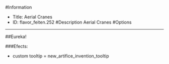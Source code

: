 #Information
 - Title: Aerial Cranes
 - ID: flavor_feiten.252
#Description
Aerial Cranes
#Options

___
##Eureka!

###Efects:<ul><li>custom tooltip = new_artifice_invention_tooltip</li></ul>
